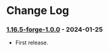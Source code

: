 # Change Log

### [1.16.5-forge-1.0.0](https://github.com/KatatsumuriPan/BetterLineBreak/releases/tag/1.16.5-forge-1.0.0) - 2024-01-25

- First release.
